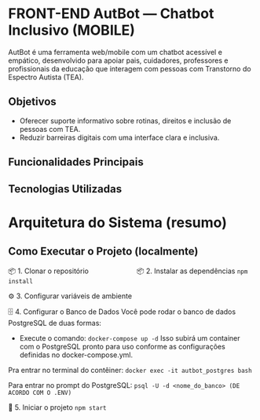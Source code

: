 # FRONT-END AutBot — Chatbot Inclusivo (MOBILE)
AutBot é uma ferramenta web/mobile com um chatbot acessível e empático, desenvolvido para apoiar pais, cuidadores, professores 
e profissionais da educação que interagem com pessoas com Transtorno do Espectro Autista (TEA).

## Objetivos
- Oferecer suporte informativo sobre rotinas, direitos e inclusão de pessoas com TEA.
- Reduzir barreiras digitais com uma interface clara e inclusiva.


## Funcionalidades Principais



## Tecnologias Utilizadas




# Arquitetura do Sistema (resumo)




## Como Executar o Projeto (localmente)
📦 1. Clonar o repositório
`      `
`      `
📦 2. Instalar as dependências
`npm install`

⚙️ 3. Configurar variáveis de ambiente


🗄️ 4. Configurar o Banco de Dados
Você pode rodar o banco de dados PostgreSQL de duas formas:
-  Execute o comando:
`docker-compose up -d`
Isso subirá um container com o PostgreSQL pronto para uso conforme as configurações definidas no docker-compose.yml.

Pra entrar no terminal do contêiner:
`docker exec -it autbot_postgres bash`

Para entrar no prompt do PostgreSQL:
`psql -U -d <nome_do_banco> (DE ACORDO COM O .ENV)`

🚀 5. Iniciar o projeto
`npm start`
